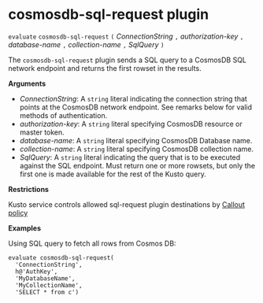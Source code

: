 # cosmosdb-sql-request plugin

  `evaluate` `cosmosdb-sql-request` `(` *ConnectionString* `,` *authorization-key* `,` *database-name* `,` *collection-name* `,` *SqlQuery* `)`

The `cosmosdb-sql-request` plugin sends a SQL query to a CosmosDB SQL network endpoint
and returns the first rowset in the results.

**Arguments**

* *ConnectionString*: A `string` literal indicating the connection string that 
  points at the CosmosDB network endpoint. See remarks below for valid
  methods of authentication.
* *authorization-key*: A `string` literal specifying CosmosDB resource or master token.
* *database-name*: A `string` literal specifying CosmosDB Database name.
* *collection-name*: A `string` literal specifying CosmosDB collection name.
* *SqlQuery*: A `string` literal indicating the query that is to be executed
  against the SQL endpoint. Must return one or more rowsets, but only the
  first one is made available for the rest of the Kusto query.

**Restrictions**

Kusto service controls allowed sql-request plugin destinations by [Callout policy](https://kusdoc2.azurewebsites.net/docs/concepts/concepts_calloutpolicy.html)

**Examples**

Using SQL query to fetch all rows from Cosmos DB:

<!-- csl -->
```
evaluate cosmosdb-sql-request(
  'ConnectionString',
  h@'AuthKey',
  'MyDatabaseName',
  'MyCollectionName',
  'SELECT * from c')
```
